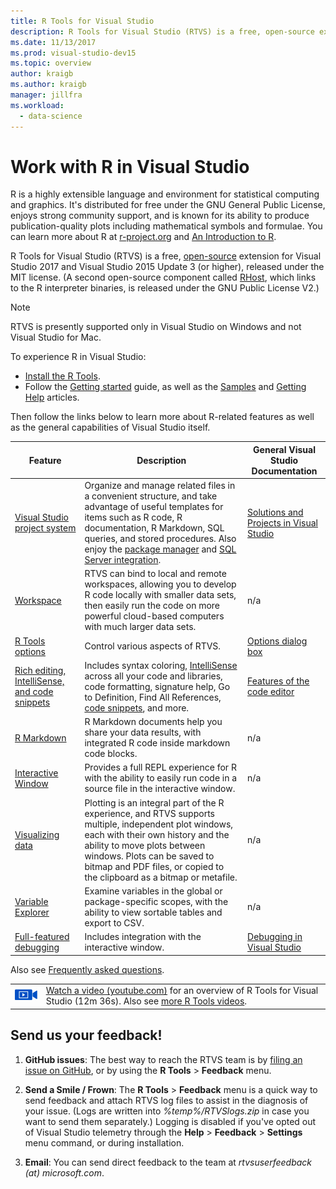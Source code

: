 ```yaml
---
title: R Tools for Visual Studio
description: R Tools for Visual Studio (RTVS) is a free, open-source extension that provides many language features including IntelliSense, debugging, and remote workspaces.
ms.date: 11/13/2017
ms.prod: visual-studio-dev15
ms.topic: overview
author: kraigb
ms.author: kraigb
manager: jillfra
ms.workload:
  - data-science
---
```


# Work with R in Visual Studio

R is a highly extensible language and environment for statistical computing and graphics. It's distributed for free under the GNU General Public License, enjoys strong community support, and is known for its ability to produce publication-quality plots including mathematical symbols and formulae. You can learn more about R at [r-project.org](https://www.r-project.org/about.html) and [An Introduction to R](https://cran.r-project.org/doc/manuals/r-release/R-intro.html).

R Tools for Visual Studio (RTVS) is a free, [open-source](https://github.com/microsoft/RTVS) extension for Visual Studio 2017 and Visual Studio 2015 Update 3 (or higher), released under the MIT license. (A second open-source component called [RHost](https://github.com/microsoft/R-Host), which links to the R interpreter binaries, is released under the GNU Public License V2.)

> [!Note]
> RTVS is presently supported only in Visual Studio on Windows and not Visual Studio for Mac.

To experience R in Visual Studio:

- [Install the R Tools](installing-r-tools-for-visual-studio.md).
- Follow the [Getting started](getting-started-with-r.md) guide, as well as the [Samples](getting-started-samples.md) and [Getting Help](getting-started-help.md) articles.

Then follow the links below to learn more about R-related features as well as the general capabilities of Visual Studio itself.

| Feature | Description | General Visual Studio Documentation |
| --- | --- | --- |
| [Visual Studio project system](r-projects-in-visual-studio.md) | Organize and manage related files in a convenient structure, and take advantage of useful templates for items such as R code, R documentation, R Markdown, SQL queries, and stored procedures. Also enjoy the [package manager](r-package-manager-in-visual-studio.md) and [SQL Server integration](integrating-sql-server-with-r.md).  | [Solutions and Projects in Visual Studio](../ide/solutions-and-projects-in-visual-studio.md) |
| [Workspace](r-workspaces-in-visual-studio.md) | RTVS can bind to local and remote workspaces, allowing you to develop R code locally with smaller data sets, then easily run the code on more powerful cloud-based computers with much larger data sets. | n/a |
| [R Tools options](options-for-r-tools-in-visual-studio.md) | Control various aspects of RTVS. | [Options dialog box](../ide/reference/options-dialog-box-visual-studio.md) |
| [Rich editing, IntelliSense, and code snippets](editing-r-code-in-visual-studio.md) | Includes syntax coloring, [IntelliSense](r-intellisense.md) across all your code and libraries, code formatting, signature help, Go to Definition, Find All References, [code snippets](code-snippets-for-r.md), and more. | [Features of the code editor](../ide/writing-code-in-the-code-and-text-editor.md) |
| [R Markdown](rmarkdown-with-r-in-visual-studio.md) | R Markdown documents help you share your data results, with integrated R code inside markdown code blocks. | n/a |
| [Interactive Window](interactive-repl-for-r-in-visual-studio.md) | Provides a full REPL experience for R with the ability to easily run code in a source file in the interactive window. | n/a |
| [Visualizing data](visualizing-data-with-r-in-visual-studio.md) | Plotting is an integral part of the R experience, and RTVS supports multiple, independent plot windows, each with their own history and the ability to move plots between windows. Plots can be saved to bitmap and PDF files, or copied to the clipboard as a bitmap or metafile.  | n/a |
| [Variable Explorer](variable-explorer.md) | Examine variables in the global or package-specific scopes, with the ability to view sortable tables and export to CSV. | n/a |
| [Full-featured debugging](debugging-r-in-visual-studio.md) | Includes integration with the interactive window. | [Debugging in Visual Studio](/visualstudio/debugger/debugger-feature-tour) |

Also see [Frequently asked questions](faq.md).

|   |   |
|---|---|
| ![movie camera icon for video](../install/media/video-icon.png "Watch a video") | [Watch a video (youtube.com)](https://www.youtube.com/watch?v=dll3IS1bfWQ) for an overview of R Tools for Visual Studio (12m 36s). Also see [more R Tools videos](https://www.youtube.com/results?search_query=R+Tools+for+visual+studio). |

## Send us your feedback!

1. **GitHub issues**: The best way to reach the RTVS team is by [filing an issue on GitHub](https://github.com/Microsoft/RTVS/issues), or by using the **R Tools** > **Feedback** menu.

1. **Send a Smile / Frown**: The **R Tools** > **Feedback** menu is a quick way to send feedback and attach RTVS log files to assist in the diagnosis of your issue. (Logs are written into *%temp%/RTVSlogs.zip* in case you want to send them separately.) Logging is disabled if you've opted out of Visual Studio telemetry through the **Help** > **Feedback** > **Settings** menu command, or during installation.

1. **Email**: You can send direct feedback to the team at *rtvsuserfeedback (at) microsoft.com*.
